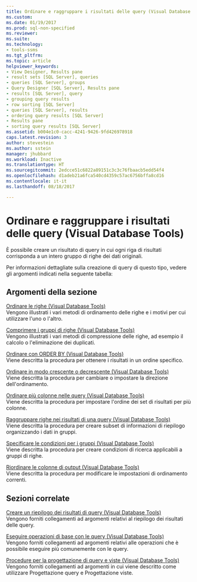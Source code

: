 ```yaml
---
title: Ordinare e raggruppare i risultati delle query (Visual Database Tools) | Microsoft Docs
ms.custom: 
ms.date: 01/19/2017
ms.prod: sql-non-specified
ms.reviewer: 
ms.suite: 
ms.technology:
- tools-ssms
ms.tgt_pltfrm: 
ms.topic: article
helpviewer_keywords:
- View Designer, Results pane
- result sets [SQL Server], queries
- queries [SQL Server], groups
- Query Designer [SQL Server], Results pane
- results [SQL Server], query
- grouping query results
- row sorting [SQL Server]
- queries [SQL Server], results
- ordering query results [SQL Server]
- Results pane
- sorting query results [SQL Server]
ms.assetid: b004e1c0-cacc-4241-9426-9fd426978918
caps.latest.revision: 3
author: stevestein
ms.author: sstein
manager: jhubbard
ms.workload: Inactive
ms.translationtype: HT
ms.sourcegitcommit: 2edcce51c6822a89151c3c3c76fbaacb5edd54f4
ms.openlocfilehash: d1adeb21a6fca540cd4359c57ac6756bffa8cd16
ms.contentlocale: it-it
ms.lasthandoff: 08/18/2017

---
```

# <a name="sort-and-group-query-results-visual-database-tools"></a>Ordinare e raggruppare i risultati delle query (Visual Database Tools)
È possibile creare un risultato di query in cui ogni riga di risultati corrisponda a un intero gruppo di righe dei dati originali.  
  
Per informazioni dettagliate sulla creazione di query di questo tipo, vedere gli argomenti indicati nella seguente tabella:  
  
## <a name="in-this-section"></a>Argomenti della sezione  
[Ordinare le righe &#40;Visual Database Tools&#41;](../../ssms/visual-db-tools/sort-rows-visual-database-tools.md)  
Vengono illustrati i vari metodi di ordinamento delle righe e i motivi per cui utilizzare l'uno o l'altro.  
  
[Comprimere i gruppi di righe &#40;Visual Database Tools&#41;](../../ssms/visual-db-tools/collapse-groups-of-rows-visual-database-tools.md)  
Vengono illustrati i vari metodi di compressione delle righe, ad esempio il calcolo o l'eliminazione dei duplicati.  
  
[Ordinare con ORDER BY &#40;Visual Database Tools&#41;](../../ssms/visual-db-tools/sort-with-order-by-visual-database-tools.md)  
Viene descritta la procedura per ottenere i risultati in un ordine specifico.  
  
[Ordinare in modo crescente o decrescente &#40;Visual Database Tools&#41;](../../ssms/visual-db-tools/sort-in-ascending-or-descending-order-visual-database-tools.md)  
Viene descritta la procedura per cambiare o impostare la direzione dell'ordinamento.  
  
[Ordinare più colonne nelle query &#40;Visual Database Tools&#41;](../../ssms/visual-db-tools/sort-multiple-columns-in-queries-visual-database-tools.md)  
Viene descritta la procedura per impostare l'ordine dei set di risultati per più colonne.  
  
[Raggruppare righe nei risultati di una query &#40;Visual Database Tools&#41;](../../ssms/visual-db-tools/group-rows-in-query-results-visual-database-tools.md)  
Viene descritta la procedura per creare subset di informazioni di riepilogo organizzando i dati in gruppi.  
  
[Specificare le condizioni per i gruppi &#40;Visual Database Tools&#41;](../../ssms/visual-db-tools/specify-conditions-for-groups-visual-database-tools.md)  
Viene descritta la procedura per creare condizioni di ricerca applicabili a gruppi di righe.  
  
[Riordinare le colonne di output &#40;Visual Database Tools&#41;](../../ssms/visual-db-tools/reorder-output-columns-visual-database-tools.md)  
Viene descritta la procedura per modificare le impostazioni di ordinamento correnti.  
  
## <a name="related-sections"></a>Sezioni correlate  
[Creare un riepilogo dei risultati di query &#40;Visual Database Tools&#41;](../../ssms/visual-db-tools/summarize-query-results-visual-database-tools.md)  
Vengono forniti collegamenti ad argomenti relativi al riepilogo dei risultati delle query.  
  
[Eseguire operazioni di base con le query &#40;Visual Database Tools&#41;](../../ssms/visual-db-tools/perform-basic-operations-with-queries-visual-database-tools.md)  
Vengono forniti collegamenti ad argomenti relativi alle operazioni che è possibile eseguire più comunemente con le query.  
  
[Procedure per la progettazione di query e viste &#40;Visual Database Tools&#41;](../../ssms/visual-db-tools/design-queries-and-views-how-to-topics-visual-database-tools.md)  
Vengono forniti collegamenti ad argomenti in cui viene descritto come utilizzare Progettazione query e Progettazione viste.  
  

